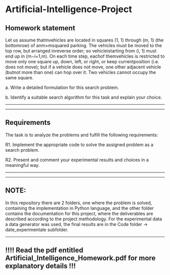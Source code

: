 # Artificial-Intelligence-Project


Homework statement
---------------------------------------------------------------------------------------------------------------------------
Let us assume thatmvehicles are located in squares (1, 1) through (m, 1) (the bottomrow) of anm×msquared parking. The vehicles must be moved to the top row, but arranged inreverse order; so vehicleistarting from (i, 1) must end up in (m−i+1,m). On each time step, eachof themvehicles is restricted to move only one square up, down, left, or right, or keep currentposition (i.e.  does not move); but if a vehicle does not move, one other adjacent vehicle (butnot more than one) can hop over it. Two vehicles cannot occupy the same square.

a.  Write a detailed formulation for this search problem.

b.  Identify a suitable search algorithm for this task and explain your choice.

-------------------------------------------------------------------------------------------------------------------------------
-------------------------------------------------------------------------------------------------------------------------------

Requirements
-------------------------------------------------------------------------------------------------------------------------------
The task is to analyze the problems and fulfill the following requirements:

R1.  Implement the appropriate code to solve the assigned problem as a search problem.

R2.  Present and comment your experimental results and choices in a meaningful way.

-------------------------------------------------------------------------------------------------------------------------------
-------------------------------------------------------------------------------------------------------------------------------

NOTE:
-------------------------------------------------------------------------------------------------------------------------------
In this repository there are 2 folders, one where the problem is solved, containing the implementation in Python language, and the other folder contains the documentation for this project, where the deliverables are described according to the project methodology.
For the experimental data a data generator was used, the final results are in the Code folder -> date_experimentale subfolder.

------------------------------------------------------------------------------------------------------------------------------
!!!! Read the pdf entitled Artificial_Intelligence_Homework.pdf for more explanatory details  !!!
-----------------------------------------------------------------------------------------------------------------------------
